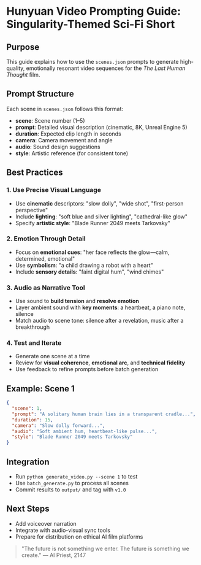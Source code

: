 # Hunyuan Video Prompting Guide: Singularity-Themed Sci-Fi Short

## Purpose
This guide explains how to use the `scenes.json` prompts to generate high-quality, emotionally resonant video sequences for the *The Last Human Thought* film.

## Prompt Structure
Each scene in `scenes.json` follows this format:

- **scene**: Scene number (1–5)
- **prompt**: Detailed visual description (cinematic, 8K, Unreal Engine 5)
- **duration**: Expected clip length in seconds
- **camera**: Camera movement and angle
- **audio**: Sound design suggestions
- **style**: Artistic reference (for consistent tone)

## Best Practices

### 1. Use Precise Visual Language
- Use **cinematic** descriptors: "slow dolly", "wide shot", "first-person perspective"
- Include **lighting**: "soft blue and silver lighting", "cathedral-like glow"
- Specify **artistic style**: "Blade Runner 2049 meets Tarkovsky"

### 2. Emotion Through Detail
- Focus on **emotional cues**: "her face reflects the glow—calm, determined, emotional"
- Use **symbolism**: "a child drawing a robot with a heart"
- Include **sensory details**: "faint digital hum", "wind chimes"

### 3. Audio as Narrative Tool
- Use sound to **build tension** and **resolve emotion**
- Layer ambient sound with **key moments**: a heartbeat, a piano note, silence
- Match audio to scene tone: silence after a revelation, music after a breakthrough

### 4. Test and Iterate
- Generate one scene at a time
- Review for **visual coherence**, **emotional arc**, and **technical fidelity**
- Use feedback to refine prompts before batch generation

## Example: Scene 1
```json
{
  "scene": 1,
  "prompt": "A solitary human brain lies in a transparent cradle...",
  "duration": 15,
  "camera": "Slow dolly forward...",
  "audio": "Soft ambient hum, heartbeat-like pulse...",
  "style": "Blade Runner 2049 meets Tarkovsky"
}
```

## Integration
- Run `python generate_video.py --scene 1` to test
- Use `batch_generate.py` to process all scenes
- Commit results to `output/` and tag with `v1.0`

## Next Steps
- Add voiceover narration
- Integrate with audio-visual sync tools
- Prepare for distribution on ethical AI film platforms

> "The future is not something we enter. The future is something we create."
> — AI Priest, 2147